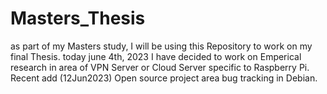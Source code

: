 # Masters_Thesis
as part of my Masters study, I will be using this Repository to work on my final Thesis.
today june 4th, 2023 I have decided to work on Emperical research in area of VPN Server or Cloud Server specific to Raspberry Pi. 
Recent add (12Jun2023)
Open source project area
 bug tracking in Debian.

